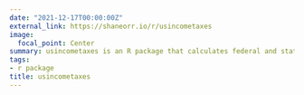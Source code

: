 ```yaml
---
date: "2021-12-17T00:00:00Z"
external_link: https://shaneorr.io/r/usincometaxes
image:
  focal_point: Center
summary: usincometaxes is an R package that calculates federal and state income taxes in the United States.
tags:
- r package
title: usincometaxes
---
```

